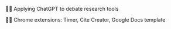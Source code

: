 
🙋‍♀️ Applying ChatGPT to debate research tools

👩‍💻 Chrome extensions: Timer, Cite Creator, Google Docs template

